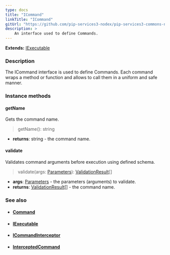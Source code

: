 ```yaml
---
type: docs
title: "ICommand"
linkTitle: "ICommand"
gitUrl: "https://github.com/pip-services3-nodex/pip-services3-commons-nodex"
description: > 
    An interface used to define Commands.
---
```


**Extends:** [IExecutable](../../run/iexecutable)

### Description

The ICommand interface is used to define Commands. Each command wraps a method or function and allows to call them in a uniform and safe manner.

### Instance methods

#### getName
Gets the command name.

> getName(): string

- **returns**: string - the command name.

#### validate
Validates command arguments before execution using defined schema.

> validate(args: [Parameters](../../run/parameters)): [ValidationResult](../../validate/validation_result)[]

- **args**: [Parameters](../../run/parameters) - the parameters (arguments) to validate.
- **returns**: [ValidationResult](../../validate/validation_result)[] - the command name.

### See also
- #### [Command](../command)
- #### [IExecutable](../../run/iexecutable)
- #### [ICommandInterceptor](../icommand_interceptor)
- #### [InterceptedCommand](../intercepted_command)
